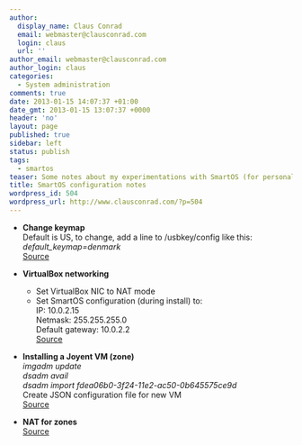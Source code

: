 ```yaml
---
author:
  display_name: Claus Conrad
  email: webmaster@clausconrad.com
  login: claus
  url: ''
author_email: webmaster@clausconrad.com
author_login: claus
categories:
  - System administration
comments: true
date: 2013-01-15 14:07:37 +01:00
date_gmt: 2013-01-15 13:07:37 +0000
header: 'no'
layout: page
published: true
sidebar: left
status: publish
tags:
  - smartos
teaser: Some notes about my experimentations with SmartOS (for personal use).
title: SmartOS configuration notes
wordpress_id: 504
wordpress_url: http://www.clausconrad.com/?p=504
---
```

*   **Change keymap**  
    Default is US, to change, add a line to /usbkey/config like this:  
    _default_keymap=denmark_  
    [Source](https://wiki.smartos.org/extra-configuration-options/#extraconfigurationoptions-Console%2FLogin%2FSSHkeys)

    [](https://wiki.smartos.org/extra-configuration-options/#extraconfigurationoptions-Console%2FLogin%2FSSHkeys)

*   **VirtualBox networking**  
    * Set VirtualBox NIC to NAT mode  
    * Set SmartOS configuration (during install) to:  
    IP: 10.0.2.15  
    Netmask: 255.255.255.0  
    Default gateway: 10.0.2.2  
    [Source](https://blogs.oracle.com/fatbloke/entry/networking_in_virtualbox1#NAT)

    [](https://blogs.oracle.com/fatbloke/entry/networking_in_virtualbox1#NAT)

*   **Installing a Joyent VM (zone)**  
    _imgadm update_  
    _dsadm avail_  
    _dsadm import fdea06b0-3f24-11e2-ac50-0b645575ce9d_  
    Create JSON configuration file for new VM   
    [Source](https://terramagnus.com/discovering-smartos/)

    [](https://terramagnus.com/discovering-smartos/)

*   **NAT for zones**  
    [Source](https://wiki.smartos.org/extra-configuration-options/#extraconfigurationoptions-Console%2FLogin%2FSSHkeys)
